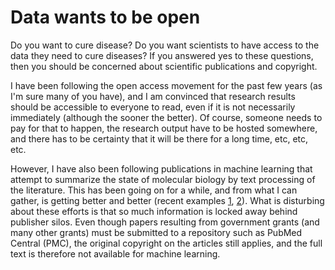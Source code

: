 # Data wants to be open

Do you want to cure disease? Do you want scientists to have access to the data they need to cure diseases? If you answered yes to these questions, then you should be concerned about scientific publications and copyright.

I have been following the open access movement for the past few years (as I'm sure many of you have), and I am convinced that research results should be accessible to everyone to read, even if it is not necessarily immediately (although the sooner the better). Of course, someone needs to pay for that to happen, the research output have to be hosted somewhere, and there has to be certainty that it will be there for a long time, etc, etc, etc.

However, I have also been following publications in machine learning that attempt to summarize the state of molecular biology by text processing of the literature. This has been going on for a while, and from what I can gather, is getting better and better (recent examples [1](), [2]()). What is disturbing about these efforts is that so much information is locked away behind publisher silos. Even though papers resulting from government grants (and many other grants) must be submitted to a repository such as PubMed Central (PMC), the original copyright on the articles still applies, and the full text is therefore not available for machine learning.